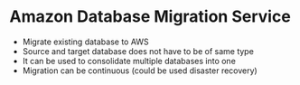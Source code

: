 # Amazon Database Migration Service

- Migrate existing database to AWS
- Source and target database does not have to be of same type
- It can be used to consolidate multiple databases into one
- Migration can be continuous (could be used disaster recovery)
